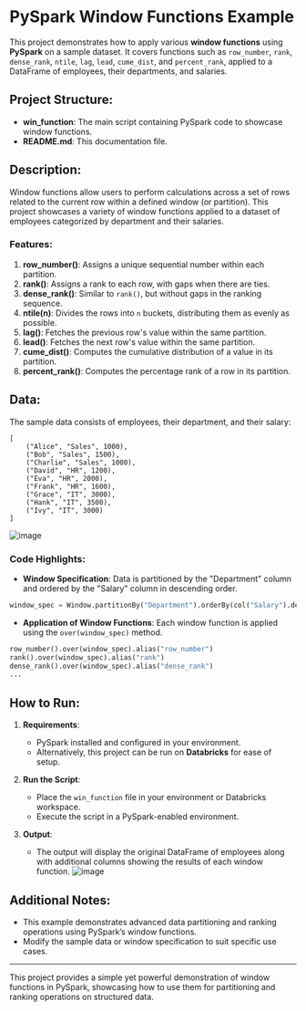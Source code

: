 # PySpark Window Functions Example

This project demonstrates how to apply various **window functions** using **PySpark** on a sample dataset. It covers functions such as `row_number`, `rank`, `dense_rank`, `ntile`, `lag`, `lead`, `cume_dist`, and `percent_rank`, applied to a DataFrame of employees, their departments, and salaries.

## Project Structure:
- **win_function**: The main script containing PySpark code to showcase window functions.
- **README.md**: This documentation file.

## Description:
Window functions allow users to perform calculations across a set of rows related to the current row within a defined window (or partition). This project showcases a variety of window functions applied to a dataset of employees categorized by department and their salaries.

### Features:
1. **row_number()**: Assigns a unique sequential number within each partition.
2. **rank()**: Assigns a rank to each row, with gaps when there are ties.
3. **dense_rank()**: Similar to `rank()`, but without gaps in the ranking sequence.
4. **ntile(n)**: Divides the rows into `n` buckets, distributing them as evenly as possible.
5. **lag()**: Fetches the previous row's value within the same partition.
6. **lead()**: Fetches the next row's value within the same partition.
7. **cume_dist()**: Computes the cumulative distribution of a value in its partition.
8. **percent_rank()**: Computes the percentage rank of a row in its partition.

## Data:
The sample data consists of employees, their department, and their salary:
```
[
    ("Alice", "Sales", 1000),
    ("Bob", "Sales", 1500),
    ("Charlie", "Sales", 1000),
    ("David", "HR", 1200),
    ("Eva", "HR", 2000),
    ("Frank", "HR", 1600),
    ("Grace", "IT", 3000),
    ("Hank", "IT", 3500),
    ("Ivy", "IT", 3000)
]
```
![image](https://github.com/user-attachments/assets/9bbbf7ac-d97b-491c-a9a5-7ddd27081b11)


### Code Highlights:
- **Window Specification**: Data is partitioned by the "Department" column and ordered by the "Salary" column in descending order.
```python
window_spec = Window.partitionBy("Department").orderBy(col("Salary").desc())
```
- **Application of Window Functions**: Each window function is applied using the `over(window_spec)` method.
```python
row_number().over(window_spec).alias("row_number")
rank().over(window_spec).alias("rank")
dense_rank().over(window_spec).alias("dense_rank")
...
```

## How to Run:

1. **Requirements**:
   - PySpark installed and configured in your environment.
   - Alternatively, this project can be run on **Databricks** for ease of setup.

2. **Run the Script**:
   - Place the `win_function` file in your environment or Databricks workspace.
   - Execute the script in a PySpark-enabled environment.

3. **Output**:
   - The output will display the original DataFrame of employees along with additional columns showing the results of each window function.
     ![image](https://github.com/user-attachments/assets/d97a0b3c-2e61-4d3a-96c3-9cf5095e1e1a)


## Additional Notes:
- This example demonstrates advanced data partitioning and ranking operations using PySpark’s window functions.
- Modify the sample data or window specification to suit specific use cases.

---

This project provides a simple yet powerful demonstration of window functions in PySpark, showcasing how to use them for partitioning and ranking operations on structured data.
